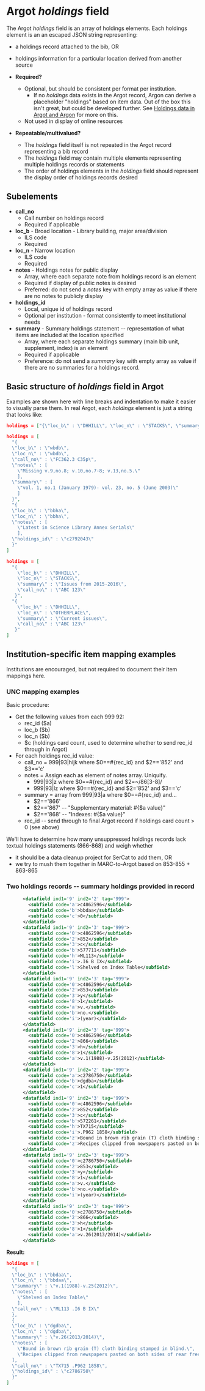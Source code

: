 # Argot *holdings* field

The Argot *holdings* field is an array of holdings elements. Each holdings element is an an escaped JSON string representing:
* a holdings record attached to the bib, OR
* holdings information for a particular location derived from another source

* **Required?**
  * Optional, but should be consistent per format per institution.
	* If no *holdings* data exists in the Argot record, Argon can derive a placeholder "holdings" based on item data. Out of the box this isn't great, but could be developed further. See [Holdings data in Argot and Argon](https://trlnmain.atlassian.net/wiki/spaces/TD/pages/6422529/Holdings+data+in+Argot+and+Argon) for more on this.
  * Not used in display of online resources
* **Repeatable/multivalued?**
  * The *holdings* field itself is not repeated in the Argot record representing a bib record
  * The *holdings* field may contain multiple elements representing multiple holdings records or statements
  * The order of holdings elements in the *holdings* field should represent the display order of holdings records desired

## Subelements
* **call_no**
  * Call number on holdings record
  * Required if applicable
* **loc_b** - Broad location - Library building, major area/division
  * ILS code
  * Required
* **loc_n** - Narrow location
  * ILS code
  * Required
* **notes** - Holdings notes for public display
  * Array, where each separate note from holdings record is an element
  * Required if display of public notes is desired
  * Preferred: do not send a *notes* key with empty array as value if there are no notes to publicly display
* **holdings_id**
  * Local, unique id of holdings record
  * Optional per institution - format consistently to meet institutional needs
* **summary** - Summary holdings statement -- representation of what items are included at the location specified
  * Array, where each separate holdings summary (main bib unit, supplement, index) is an element
  * Required if applicable
  * Preference: do not send a *summary* key with empty array as value if there are no summaries for a holdings record.

## Basic structure of *holdings* field in Argot

Examples are shown here with line breaks and indentation to make it easier to visually parse them. In real Argot, each *holdings* element is just a string that looks like: 
``` JSON
holdings = ["{\"loc_b\" : \"DHHILL\", \"loc_n\" : \"STACKS\", \"summary\" : \"Issues from 2015-2016\", \"call_no\" : \"ABC 123\"}","{\"loc_b\" : \"DHHILL\", \"loc_n\" : \"OTHERPLACE\", \"summary\" : \"Current issues\", \"call_no\" : \"ABC 123\"}"]
```

``` JSON
holdings = [
  "{
  \"loc_b\" : \"wbdb\",
  \"loc_n\" : \"wbdb\",
  \"call_no\" : \"FC362.3 C35p\",
  \"notes\" : [
    \"Missing v.9,no.8; v.10,no.7-8; v.13,no.5.\"
	],
  \"summary\" : [
    \"vol. 1, no.1 (January 1979)- vol. 23, no. 5 (June 2003)\"
	]
  }",
  "{
  \"loc_b\" : \"bbha\",
  \"loc_n\" : \"bbha\",
  \"notes\" : [
    \"Latest in Science Library Annex Serials\"
	],
  \"holdings_id\" : \"c2792043\"
  }"
]
```

``` JSON
holdings = [
  "{
    \"loc_b\" : \"DHHILL\", 
	\"loc_n\" : \"STACKS\", 
	\"summary\" : \"Issues from 2015-2016\", 
	\"call_no\" : \"ABC 123\"
   }",
  "{
    \"loc_b\" : \"DHHILL\", 
	\"loc_n\" : \"OTHERPLACE\", 
	\"summary\" : \"Current issues\", 
	\"call_no\" : \"ABC 123\"
   }"
]
```

## Institution-specific item mapping examples
Institutions are encouraged, but not required to document their item mappings here.

### UNC mapping examples


Basic procedure: 
- Get the following values from each 999 92:
  - rec\_id ($a)
  - loc\_b ($b)
  - loc\_n ($b)
  - $c (holdings card count, used to determine whether to send rec\_id through in Argot)
- For each holdings rec\_id value: 
  - call_no = 999|93|hijk where $0==#{rec\_id} and $2=='852' and $3=='c'
  - notes = Assign each as element of notes array. Uniquify.
    - 999|93|z where $0==#{rec\_id} and $2=~/86[3-8]/
    - 999|93|lz where $0==#{rec\_id} and $2='852' and $3=='c'
  - summary = array from 999|93|a where $0==#{rec\_id} and...
    - $2=='866' 
	- $2=='867' -- "Supplementary material: #{$a value}"
	- $2=='868' -- "Indexes: #{$a value}"
  - rec\_id -- send through to final Argot record if holdings card count > 0 (see above)

We'll have to determine how many unsuppressed holdings records lack textual holdings statements (866-868) and weigh whether
- it should be a data cleanup project for SerCat to add them, OR
- we try to mush them together in MARC-to-Argot based on 853-855 + 863-865

### Two holdings records -- summary holdings provided in record
``` xml
      <datafield ind1='9' ind2='2' tag='999'>
        <subfield code='a'>c4862596</subfield>
        <subfield code='b'>bbdaa</subfield>
        <subfield code='c'>0</subfield>
      </datafield>
      <datafield ind1='9' ind2='3' tag='999'>
        <subfield code='0'>c4862596</subfield>
        <subfield code='2'>852</subfield>
        <subfield code='3'>c</subfield>
        <subfield code='b'>577711</subfield>
        <subfield code='h'>ML113</subfield>
        <subfield code='i'>.I6 B IX</subfield>
		<subfield code='l'>Shelved on Index Table</subfield>
      </datafield>
      <datafield ind1='9' ind2='3' tag='999'>
        <subfield code='0'>c4862596</subfield>
        <subfield code='2'>853</subfield>
        <subfield code='3'>y</subfield>
        <subfield code='8'>1</subfield>
        <subfield code='a'>v.</subfield>
        <subfield code='b'>no.</subfield>
        <subfield code='i'>(year)</subfield>
      </datafield>
      <datafield ind1='9' ind2='3' tag='999'>
        <subfield code='0'>c4862596</subfield>
        <subfield code='2'>866</subfield>
        <subfield code='3'>h</subfield>
        <subfield code='8'>1</subfield>
        <subfield code='a'>v.1(1988)-v.25(2012)</subfield>
      </datafield>
      <datafield ind1='9' ind2='2' tag='999'>
        <subfield code='a'>c2786750</subfield>
        <subfield code='b'>dgdba</subfield>
        <subfield code='c'>1</subfield>
      </datafield>
      <datafield ind1='9' ind2='3' tag='999'>
        <subfield code='0'>c4862596</subfield>
        <subfield code='2'>852</subfield>
        <subfield code='3'>c</subfield>
        <subfield code='b'>572261</subfield>
        <subfield code='h'>TX715</subfield>
        <subfield code='i'>.P962 1858</subfield>
		<subfield code='z'>Bound in brown rib grain (T) cloth binding stamped in blind.</subfield>
		<subfield code='z'>Recipes clipped from newspapers pasted on both sides of rear free end-paper.</subfield>
      </datafield>
      <datafield ind1='9' ind2='3' tag='999'>
        <subfield code='0'>c2786750</subfield>
        <subfield code='2'>853</subfield>
        <subfield code='3'>y</subfield>
        <subfield code='8'>1</subfield>
        <subfield code='a'>v.</subfield>
        <subfield code='b'>no.</subfield>
        <subfield code='i'>(year)</subfield>
      </datafield>
      <datafield ind1='9' ind2='3' tag='999'>
        <subfield code='0'>c2786750</subfield>
        <subfield code='2'>866</subfield>
        <subfield code='3'>h</subfield>
        <subfield code='8'>1</subfield>
        <subfield code='a'>v.26(2013/2014)</subfield>
      </datafield>
```

**Result:**

``` json
holdings = [
  "{
  \"loc_b\" : \"bbdaa\", 
  \"loc_n\" : \"bbdaa\", 
  \"summary\" : \"v.1(1988)-v.25(2012)\", 
  \"notes\" : [
    \"Shelved on Index Table\"
	], 
  \"call_no\" : \"ML113 .I6 B IX\"
  },
  {
  \"loc_b\" : \"dgdba\", 
  \"loc_n\" : \"dgdba\", 
  \"summary\" : \"v.26(2013/2014)\", 
  \"notes\" : [
    \"Bound in brown rib grain (T) cloth binding stamped in blind.\", 
	\"Recipes clipped from newspapers pasted on both sides of rear free end-paper.\"
  ],
  \"call_no\" : \"TX715 .P962 1858\",
  \"holdings_id\" : \"c2786750\"
  }"
]
```
